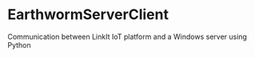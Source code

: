 # EarthwormServerClient
Communication between LinkIt IoT platform and a Windows server using Python
